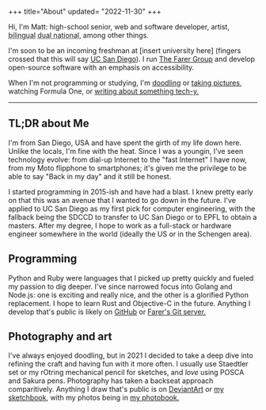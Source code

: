 +++
title="About"
updated= "2022-11-30"
+++

<!-- Don't have a picture.. yet. <img src="/profile_wide.jpg" alt="Photo of Matt Ronchetto" loading="lazy" />-->

Hi, I'm Matt: high-school senior, web and software developer, artist, <abbr title="English and French">bilingual</abbr> <abbr title="French-American">dual national</abbr>, among other things.

I'm soon to be an incoming freshman at \[insert university here\] (fingers crossed that this will say [UC San Diego](https://ucsd.edu)). I run [The Farer Group](https://farer.group) and develop open-source software with an emphasis on accessibility.

When I'm not programming or studying, I'm [doodling](/sketchbook) or [taking pictures](/photobook), watching Formula One, or [writing about something tech-y.](/blog)

---

## TL;DR about Me
I'm from San Diego, USA and have spent the girth of my life down here. Unlike the locals, I'm fine with the heat. Since I was a youngin, I've seen technology evolve: from dial-up Internet to the "fast Internet" I have now, from my Moto flipphone to smartphones; it's given me the privilege to be able to say "Back in my day" and it still be honest.

I started programming in 2015-ish and have had a blast. I knew pretty early on that this was an avenue that I wanted to go down in the future. I've applied to UC San Diego as my first pick for computer engineering, with the fallback being the SDCCD to transfer to UC San Diego or to EPFL to obtain a masters. After my degree, I hope to work as a full-stack or hardware engineer somewhere in the world (ideally the US or in the Schengen area).

## Programming
Python and Ruby were languages that I picked up pretty quickly and fueled my passion to dig deeper. I've since narrowed focus into Golang and Node.js: one is exciting and really nice, and the other is a glorified Python replacement. I hope to learn Rust and Objective-C in the future. Anything I develop that's public is likely on [GitHub](https://github.com/doamatto) or [Farer's Git server.](https://git.farer.group)

## Photography and art
I've always enjoyed doodling, but in 2021 I decided to take a deep dive into refining the craft and having fun with it more often. I usually use Staedtler set or my rOtring mechanical pencil for sketches, and *love* using POSCA and Sakura pens. Photography has taken a backseat approach comparitively. Anything I draw that's public is on [DeviantArt](https://deviantart.com/doa-matt-o) or [my sketchbook](/sketchbook), with my photos being in [my photobook.](/photobook)
